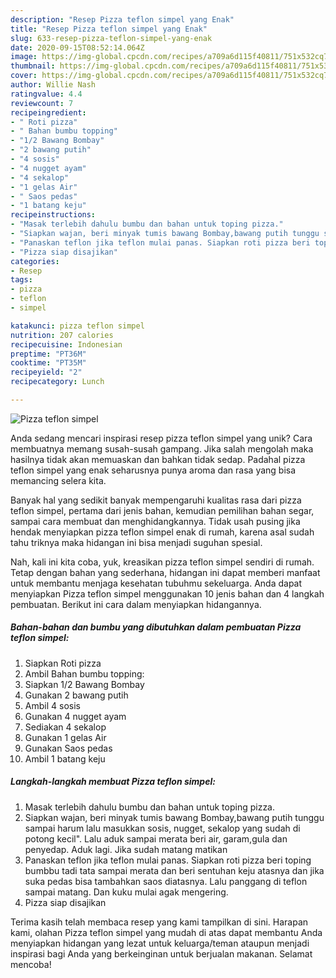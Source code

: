 ```yaml
---
description: "Resep Pizza teflon simpel yang Enak"
title: "Resep Pizza teflon simpel yang Enak"
slug: 633-resep-pizza-teflon-simpel-yang-enak
date: 2020-09-15T08:52:14.064Z
image: https://img-global.cpcdn.com/recipes/a709a6d115f40811/751x532cq70/pizza-teflon-simpel-foto-resep-utama.jpg
thumbnail: https://img-global.cpcdn.com/recipes/a709a6d115f40811/751x532cq70/pizza-teflon-simpel-foto-resep-utama.jpg
cover: https://img-global.cpcdn.com/recipes/a709a6d115f40811/751x532cq70/pizza-teflon-simpel-foto-resep-utama.jpg
author: Willie Nash
ratingvalue: 4.4
reviewcount: 7
recipeingredient:
- " Roti pizza"
- " Bahan bumbu topping"
- "1/2 Bawang Bombay"
- "2 bawang putih"
- "4 sosis"
- "4 nugget ayam"
- "4 sekalop"
- "1 gelas Air"
- " Saos pedas"
- "1 batang keju"
recipeinstructions:
- "Masak terlebih dahulu bumbu dan bahan untuk toping pizza."
- "Siapkan wajan, beri minyak tumis bawang Bombay,bawang putih tunggu sampai harum lalu masukkan sosis, nugget, sekalop yang sudah di potong kecil&#34;. Lalu aduk sampai merata beri air, garam,gula dan penyedap. Aduk lagi. Jika sudah matang matikan"
- "Panaskan teflon jika teflon mulai panas. Siapkan roti pizza beri toping bumbbu tadi tata sampai merata dan beri sentuhan keju atasnya dan jika suka pedas bisa tambahkan saos diatasnya. Lalu panggang di teflon sampai matang. Dan kuku mulai agak mengering."
- "Pizza siap disajikan"
categories:
- Resep
tags:
- pizza
- teflon
- simpel

katakunci: pizza teflon simpel 
nutrition: 207 calories
recipecuisine: Indonesian
preptime: "PT36M"
cooktime: "PT35M"
recipeyield: "2"
recipecategory: Lunch

---
```



![Pizza teflon simpel](https://img-global.cpcdn.com/recipes/a709a6d115f40811/751x532cq70/pizza-teflon-simpel-foto-resep-utama.jpg)

Anda sedang mencari inspirasi resep pizza teflon simpel yang unik? Cara membuatnya memang susah-susah gampang. Jika salah mengolah maka hasilnya tidak akan memuaskan dan bahkan tidak sedap. Padahal pizza teflon simpel yang enak seharusnya punya aroma dan rasa yang bisa memancing selera kita.

Banyak hal yang sedikit banyak mempengaruhi kualitas rasa dari pizza teflon simpel, pertama dari jenis bahan, kemudian pemilihan bahan segar, sampai cara membuat dan menghidangkannya. Tidak usah pusing jika hendak menyiapkan pizza teflon simpel enak di rumah, karena asal sudah tahu triknya maka hidangan ini bisa menjadi suguhan spesial.




Nah, kali ini kita coba, yuk, kreasikan pizza teflon simpel sendiri di rumah. Tetap dengan bahan yang sederhana, hidangan ini dapat memberi manfaat untuk membantu menjaga kesehatan tubuhmu sekeluarga. Anda dapat menyiapkan Pizza teflon simpel menggunakan 10 jenis bahan dan 4 langkah pembuatan. Berikut ini cara dalam menyiapkan hidangannya.

<!--inarticleads1-->

##### Bahan-bahan dan bumbu yang dibutuhkan dalam pembuatan Pizza teflon simpel:

1. Siapkan  Roti pizza
1. Ambil  Bahan bumbu topping:
1. Siapkan 1/2 Bawang Bombay
1. Gunakan 2 bawang putih
1. Ambil 4 sosis
1. Gunakan 4 nugget ayam
1. Sediakan 4 sekalop
1. Gunakan 1 gelas Air
1. Gunakan  Saos pedas
1. Ambil 1 batang keju




<!--inarticleads2-->

##### Langkah-langkah membuat Pizza teflon simpel:

1. Masak terlebih dahulu bumbu dan bahan untuk toping pizza.
1. Siapkan wajan, beri minyak tumis bawang Bombay,bawang putih tunggu sampai harum lalu masukkan sosis, nugget, sekalop yang sudah di potong kecil&#34;. Lalu aduk sampai merata beri air, garam,gula dan penyedap. Aduk lagi. Jika sudah matang matikan
1. Panaskan teflon jika teflon mulai panas. Siapkan roti pizza beri toping bumbbu tadi tata sampai merata dan beri sentuhan keju atasnya dan jika suka pedas bisa tambahkan saos diatasnya. Lalu panggang di teflon sampai matang. Dan kuku mulai agak mengering.
1. Pizza siap disajikan




Terima kasih telah membaca resep yang kami tampilkan di sini. Harapan kami, olahan Pizza teflon simpel yang mudah di atas dapat membantu Anda menyiapkan hidangan yang lezat untuk keluarga/teman ataupun menjadi inspirasi bagi Anda yang berkeinginan untuk berjualan makanan. Selamat mencoba!
